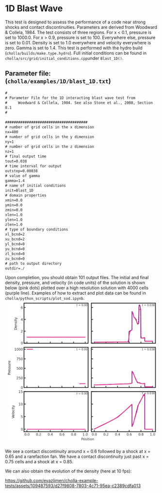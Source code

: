 # 1D Blast Wave
This test is designed to assess the performance of a code near strong shocks and contact discontinuities. Parameters are derived from Woodward & Collela, 1984. The test consists of three regions. For x < 0.1, pressure is set to 1000.0. For x > 0.9, pressure is set to 100. Everywhere else, pressure is set to 0.01. Density is set to 1.0 everywhere and velocity everywhere is zero. Gamma is set to 1.4. This test is performed with the hydro build (`cholla/builds/make.type.hydro`). Full initial conditions can be found in `cholla/src/grid/initial_conditions.cpp`under `Blast_1D()`. 

## Parameter file: (`cholla/examples/1D/blast_1D.txt`)
```
#
# Parameter File for the 1D interacting blast wave test from
#     Woodward & Collela, 1984. See also Stone et al., 2008, Section 8.1
#

######################################
# number of grid cells in the x dimension
nx=400
# number of grid cells in the y dimension
ny=1
# number of grid cells in the z dimension
nz=1
# final output time
tout=0.038
# time interval for output
outstep=0.00038
# value of gamma
gamma=1.4
# name of initial conditions
init=Blast_1D
# domain properties
xmin=0.0
ymin=0.0
zmin=0.0
xlen=1.0
ylen=1.0
zlen=1.0
# type of boundary conditions
xl_bcnd=2
xu_bcnd=2
yl_bcnd=0
yu_bcnd=0
zl_bcnd=0
zu_bcnd=0
# path to output directory
outdir=./
```
Upon completion, you should obtain 101 output files. The initial and final density, pressure, and velocity (in code units) of the solution is shown below (pink dots) plotted over a high resolution solution with 4000 cells (purple line).  Examples of how to extract and plot data can be found in `cholla/python_scripts/plot_sod.ipynb`.  
<img src="./images/1dblast_6panel_density_pressure.png" alt="Three rows of two scatter plots side by side. The first row shows density vs x position, with the leftmost plot showing the initial and the rightmost the final. The second and third rows are the same for pressure and velocity, respectively. The first column is plotted with pink dots while the second has pink dots plotted over a purple line. In all cases, the pink dots follow the shape of the purple line. The initial density plot shows a constant value of one. The initial pressure plot shows a value of 1000 for x less than 0.1, 0.01 from x = 0.1 to x = 0.9, and a value of 100 from x = 0.9 to x = 1.0. The initial velocity plot shows a constant velocity of zero. The final density plot shows a curve increasing slightly from close to zero to around a value of 0.2 at x = 0.6, then jumping to a value of 2, reaching this value at x = .7. Here it jumps discontinously to 5, then decreases rapidly but continuously to 4 at x = .75 and then again to 3 at x = .78. It abruptly jumps at x = .8 to a value of 6, then jumps down to a value of 0.5. At x = .85 it jumps again to 0.2. The final pressure plot shows a curve with value of 80 increasing to 110 by x = 0.7. It then jumps discontinously to a value of 400 and then decreases smoothly until x = .8 to a value of 100. It remains at 100 until x = 0.85 at which it drops to 10. In the final velocity plot, velocity increases steadily from zero to a value of 10 at x = 0.6, where is drops discontinuously to a value of 2. It begins to increase again to a value of 13 by x = 0.85, changing slope to increase less rapidly at x = 0.75. It then drops to a value of zero, where it remains for the rest of the plot. In the upper right hand corner is the text 't= 0.00' for all the plots in the first column and 't= 0.038'for all the plots in the second column." width="1200" />  

We see a contact discontinuity around x = 0.6 followed by a shock at x = 0.65 and a rarefaction fan. We have a contact discontinuity just past x = 0.75 cells and a shock at x = 0.85. 

We can also obtain the evolution of the density (here at 10 fps):

https://github.com/evazlimen/cholla-example-tests/assets/109487593/d27f9808-7803-4c71-95ea-c2389cdfa013
